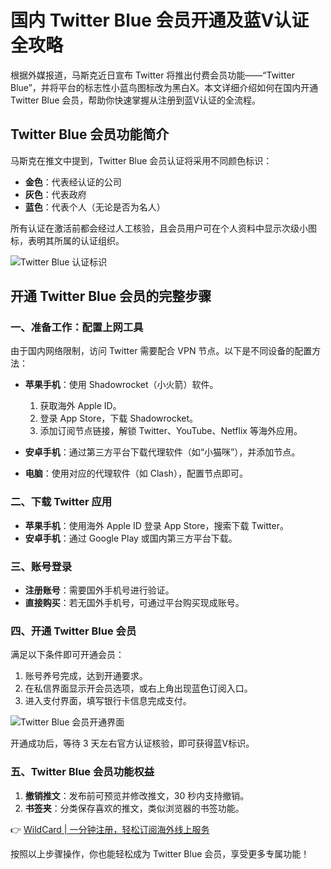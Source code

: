 # 国内 Twitter Blue 会员开通及蓝V认证全攻略

根据外媒报道，马斯克近日宣布 Twitter 将推出付费会员功能——“Twitter Blue”，并将平台的标志性小蓝鸟图标改为黑白X。本文详细介绍如何在国内开通 Twitter Blue 会员，帮助你快速掌握从注册到蓝V认证的全流程。

## Twitter Blue 会员功能简介

马斯克在推文中提到，Twitter Blue 会员认证将采用不同颜色标识：  
- **金色**：代表经认证的公司  
- **灰色**：代表政府  
- **蓝色**：代表个人（无论是否为名人）  

所有认证在激活前都会经过人工核验，且会员用户可在个人资料中显示次级小图标，表明其所属的认证组织。

![Twitter Blue 认证标识](https://bbtdd.com/img/37403079341135.webp)

## 开通 Twitter Blue 会员的完整步骤

### 一、准备工作：配置上网工具

由于国内网络限制，访问 Twitter 需要配合 VPN 节点。以下是不同设备的配置方法：

- **苹果手机**：使用 Shadowrocket（小火箭）软件。  
  1. 获取海外 Apple ID。  
  2. 登录 App Store，下载 Shadowrocket。  
  3. 添加订阅节点链接，解锁 Twitter、YouTube、Netflix 等海外应用。  

- **安卓手机**：通过第三方平台下载代理软件（如“小猫咪”），并添加节点。  
- **电脑**：使用对应的代理软件（如 Clash），配置节点即可。

### 二、下载 Twitter 应用

- **苹果手机**：使用海外 Apple ID 登录 App Store，搜索下载 Twitter。  
- **安卓手机**：通过 Google Play 或国内第三方平台下载。  

### 三、账号登录

- **注册账号**：需要国外手机号进行验证。  
- **直接购买**：若无国外手机号，可通过平台购买现成账号。

### 四、开通 Twitter Blue 会员

满足以下条件即可开通会员：  

1. 账号养号完成，达到开通要求。  
2. 在私信界面显示开会员选项，或右上角出现蓝色订阅入口。  
3. 进入支付界面，填写银行卡信息完成支付。  

![Twitter Blue 会员开通界面](https://bbtdd.com/img/1557930185697046.webp)

开通成功后，等待 3 天左右官方认证核验，即可获得蓝V标识。

### 五、Twitter Blue 会员功能权益

1. **撤销推文**：发布前可预览并修改推文，30 秒内支持撤销。  
2. **书签夹**：分类保存喜欢的推文，类似浏览器的书签功能。  

👉 [WildCard | 一分钟注册，轻松订阅海外线上服务](https://bbtdd.com/WildCard)  

按照以上步骤操作，你也能轻松成为 Twitter Blue 会员，享受更多专属功能！